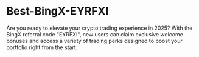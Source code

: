 # Best-BingX-EYRFXI
Are you ready to elevate your crypto trading experience in 2025? With the BingX referral code "EYRFXI", new users can claim exclusive welcome bonuses and access a variety of trading perks designed to boost your portfolio right from the start.
